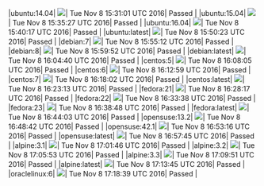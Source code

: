 |ubuntu:14.04| ![](https://cdn.rawgit.com/Neilpang/letest/master/status/ubuntu-14.04.svg?1478619061)| Tue Nov  8 15:31:01 UTC 2016| Passed |
|ubuntu:15.04| ![](https://cdn.rawgit.com/Neilpang/letest/master/status/ubuntu-15.04.svg?1478619327)| Tue Nov  8 15:35:27 UTC 2016| Passed |
|ubuntu:16.04| ![](https://cdn.rawgit.com/Neilpang/letest/master/status/ubuntu-16.04.svg?1478619617)| Tue Nov  8 15:40:17 UTC 2016| Passed |
|ubuntu:latest| ![](https://cdn.rawgit.com/Neilpang/letest/master/status/ubuntu-latest.svg?1478620223)| Tue Nov  8 15:50:23 UTC 2016| Passed |
|debian:7| ![](https://cdn.rawgit.com/Neilpang/letest/master/status/debian-7.svg?1478620512)| Tue Nov  8 15:55:12 UTC 2016| Passed |
|debian:8| ![](https://cdn.rawgit.com/Neilpang/letest/master/status/debian-8.svg?1478620792)| Tue Nov  8 15:59:52 UTC 2016| Passed |
|debian:latest| ![](https://cdn.rawgit.com/Neilpang/letest/master/status/debian-latest.svg?1478621080)| Tue Nov  8 16:04:40 UTC 2016| Passed |
|centos:5| ![](https://cdn.rawgit.com/Neilpang/letest/master/status/centos-5.svg?1478621285)| Tue Nov  8 16:08:05 UTC 2016| Passed |
|centos:6| ![](https://cdn.rawgit.com/Neilpang/letest/master/status/centos-6.svg?1478621579)| Tue Nov  8 16:12:59 UTC 2016| Passed |
|centos:7| ![](https://cdn.rawgit.com/Neilpang/letest/master/status/centos-7.svg?1478621882)| Tue Nov  8 16:18:02 UTC 2016| Passed |
|centos:latest| ![](https://cdn.rawgit.com/Neilpang/letest/master/status/centos-latest.svg?1478622193)| Tue Nov  8 16:23:13 UTC 2016| Passed |
|fedora:21| ![](https://cdn.rawgit.com/Neilpang/letest/master/status/fedora-21.svg?1478622497)| Tue Nov  8 16:28:17 UTC 2016| Passed |
|fedora:22| ![](https://cdn.rawgit.com/Neilpang/letest/master/status/fedora-22.svg?1478622818)| Tue Nov  8 16:33:38 UTC 2016| Passed |
|fedora:23| ![](https://cdn.rawgit.com/Neilpang/letest/master/status/fedora-23.svg?1478623128)| Tue Nov  8 16:38:48 UTC 2016| Passed |
|fedora:latest| ![](https://cdn.rawgit.com/Neilpang/letest/master/status/fedora-latest.svg?1478623443)| Tue Nov  8 16:44:03 UTC 2016| Passed |
|opensuse:13.2| ![](https://cdn.rawgit.com/Neilpang/letest/master/status/opensuse-13.2.svg?1478623722)| Tue Nov  8 16:48:42 UTC 2016| Passed |
|opensuse:42.1| ![](https://cdn.rawgit.com/Neilpang/letest/master/status/opensuse-42.1.svg?1478623996)| Tue Nov  8 16:53:16 UTC 2016| Passed |
|opensuse:latest| ![](https://cdn.rawgit.com/Neilpang/letest/master/status/opensuse-latest.svg?1478624265)| Tue Nov  8 16:57:45 UTC 2016| Passed |
|alpine:3.1| ![](https://cdn.rawgit.com/Neilpang/letest/master/status/alpine-3.1.svg?1478624506)| Tue Nov  8 17:01:46 UTC 2016| Passed |
|alpine:3.2| ![](https://cdn.rawgit.com/Neilpang/letest/master/status/alpine-3.2.svg?1478624753)| Tue Nov  8 17:05:53 UTC 2016| Passed |
|alpine:3.3| ![](https://cdn.rawgit.com/Neilpang/letest/master/status/alpine-3.3.svg?1478624991)| Tue Nov  8 17:09:51 UTC 2016| Passed |
|alpine:latest| ![](https://cdn.rawgit.com/Neilpang/letest/master/status/alpine-latest.svg?1478625225)| Tue Nov  8 17:13:45 UTC 2016| Passed |
|oraclelinux:6| ![](https://cdn.rawgit.com/Neilpang/letest/master/status/oraclelinux-6.svg?1478625519)| Tue Nov  8 17:18:39 UTC 2016| Passed |
